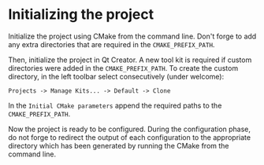 # Initializing the project
Initialize the project using CMake from the command line. Don't forge to add any extra directories that are required in the `CMAKE_PREFIX_PATH`.

Then, initialize the project in Qt Creator. A new tool kit is required if custom directories were added in the `CMAKE_PREFIX_PATH`. To create the custom directory, in the left toolbar select consecutively (under welcome):
```
Projects -> Manage Kits... -> Default -> Clone
```
In the `Initial CMake parameters` append the required paths to the `CMAKE_PREFIX_PATH`.

Now the project is ready to be configured. During the configuration phase, do not forge to redirect the output of each configuration to the appropriate directory which has been generated by running the CMake from the command line.